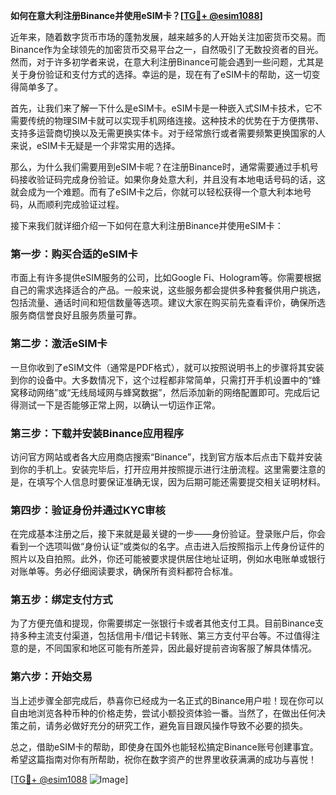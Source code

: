**如何在意大利注册Binance并使用eSIM卡？[[TG💪+ @esim1088](https://t.me/s/esim1088)]**

近年来，随着数字货币市场的蓬勃发展，越来越多的人开始关注加密货币交易。而Binance作为全球领先的加密货币交易平台之一，自然吸引了无数投资者的目光。然而，对于许多初学者来说，在意大利注册Binance可能会遇到一些问题，尤其是关于身份验证和支付方式的选择。幸运的是，现在有了eSIM卡的帮助，这一切变得简单多了。

首先，让我们来了解一下什么是eSIM卡。eSIM卡是一种嵌入式SIM卡技术，它不需要传统的物理SIM卡就可以实现手机网络连接。这种技术的优势在于方便携带、支持多运营商切换以及无需更换实体卡。对于经常旅行或者需要频繁更换国家的人来说，eSIM卡无疑是一个非常实用的选择。

那么，为什么我们需要用到eSIM卡呢？在注册Binance时，通常需要通过手机号码接收验证码完成身份验证。如果你身处意大利，并且没有本地电话号码的话，这就会成为一个难题。而有了eSIM卡之后，你就可以轻松获得一个意大利本地号码，从而顺利完成验证过程。

接下来我们就详细介绍一下如何在意大利注册Binance并使用eSIM卡：

### 第一步：购买合适的eSIM卡
市面上有许多提供eSIM服务的公司，比如Google Fi、Hologram等。你需要根据自己的需求选择适合的产品。一般来说，这些服务都会提供多种套餐供用户挑选，包括流量、通话时间和短信数量等选项。建议大家在购买前先查看评价，确保所选服务商信誉良好且服务质量可靠。

### 第二步：激活eSIM卡
一旦你收到了eSIM文件（通常是PDF格式），就可以按照说明书上的步骤将其安装到你的设备中。大多数情况下，这个过程都非常简单，只需打开手机设置中的“蜂窝移动网络”或“无线局域网与蜂窝数据”，然后添加新的网络配置即可。完成后记得测试一下是否能够正常上网，以确认一切运作正常。

### 第三步：下载并安装Binance应用程序
访问官方网站或者各大应用商店搜索“Binance”，找到官方版本后点击下载并安装到你的手机上。安装完毕后，打开应用并按照提示进行注册流程。这里需要注意的是，在填写个人信息时要保证准确无误，因为后期可能还需要提交相关证明材料。

### 第四步：验证身份并通过KYC审核
在完成基本注册之后，接下来就是最关键的一步——身份验证。登录账户后，你会看到一个选项叫做“身份认证”或类似的名字。点击进入后按照指示上传身份证件的照片以及自拍照。此外，你还可能被要求提供居住地址证明，例如水电账单或银行对账单等。务必仔细阅读要求，确保所有资料都符合标准。

### 第五步：绑定支付方式
为了方便充值和提现，你需要绑定一张银行卡或者其他支付工具。目前Binance支持多种主流支付渠道，包括信用卡/借记卡转账、第三方支付平台等。不过值得注意的是，不同国家和地区可能有所差异，因此最好提前咨询客服了解具体情况。

### 第六步：开始交易
当上述步骤全部完成后，恭喜你已经成为一名正式的Binance用户啦！现在你可以自由地浏览各种币种的价格走势，尝试小额投资体验一番。当然了，在做出任何决策之前，请务必做好充分的研究工作，避免盲目跟风操作导致不必要的损失。

总之，借助eSIM卡的帮助，即使身在国外也能轻松搞定Binance账号创建事宜。希望这篇指南对你有所帮助，祝你在数字资产的世界里收获满满的成功与喜悦！

[[TG💪+ @esim1088](https://t.me/s/esim1088) ![Image](https://i.postimg.cc/4NQfJmqS/Snipaste-2025-05-13-00-14-12.png)]